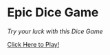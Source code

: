 # Epic Dice Game
*Try your luck with this Dice Game*

[Click Here to Play!](https://dice-game-nu.vercel.app/)
